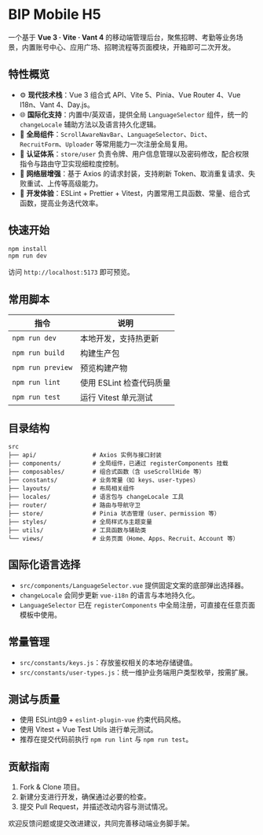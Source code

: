# BIP Mobile H5

一个基于 **Vue 3 · Vite · Vant 4** 的移动端管理后台，聚焦招聘、考勤等业务场景，内置账号中心、应用广场、招聘流程等页面模块，开箱即可二次开发。

## 特性概览
- ⚙️ **现代技术栈**：Vue 3 组合式 API、Vite 5、Pinia、Vue Router 4、Vue I18n、Vant 4、Day.js。
- 🌐 **国际化支持**：内置中/英双语，提供全局 `LanguageSelector` 组件，统一的 `changeLocale` 辅助方法以及语言持久化逻辑。
- 🧭 **全局组件**：`ScrollAwareNavBar`、`LanguageSelector`、`Dict`、`RecruitForm`、`Uploader` 等常用能力一次注册全局复用。
- 🔐 **认证体系**：`store/user` 负责令牌、用户信息管理以及密码修改，配合权限指令与路由守卫实现细粒度控制。
- 📡 **网络层增强**：基于 Axios 的请求封装，支持刷新 Token、取消重复请求、失败重试、上传等高级能力。
- 🧰 **开发体验**：ESLint + Prettier + Vitest，内置常用工具函数、常量、组合式函数，提高业务迭代效率。

## 快速开始
```bash
npm install
npm run dev
```
访问 `http://localhost:5173` 即可预览。

## 常用脚本
| 指令 | 说明 |
| --- | --- |
| `npm run dev` | 本地开发，支持热更新 |
| `npm run build` | 构建生产包 |
| `npm run preview` | 预览构建产物 |
| `npm run lint` | 使用 ESLint 检查代码质量 |
| `npm run test` | 运行 Vitest 单元测试 |

## 目录结构
```
src
├── api/                # Axios 实例与接口封装
├── components/         # 全局组件，已通过 registerComponents 挂载
├── composables/        # 组合式函数（含 useScrollHide 等）
├── constants/          # 业务常量（如 keys、user-types）
├── layouts/            # 布局相关组件
├── locales/            # 语言包与 changeLocale 工具
├── router/             # 路由与导航守卫
├── store/              # Pinia 状态管理（user、permission 等）
├── styles/             # 全局样式与主题变量
├── utils/              # 工具函数与辅助类
└── views/              # 业务页面（Home、Apps、Recruit、Account 等）
```

## 国际化语言选择
- `src/components/LanguageSelector.vue` 提供固定文案的底部弹出选择器。
- `changeLocale` 会同步更新 `vue-i18n` 的语言与本地持久化。
- `LanguageSelector` 已在 `registerComponents` 中全局注册，可直接在任意页面模板中使用。

## 常量管理
- `src/constants/keys.js`：存放鉴权相关的本地存储键值。
- `src/constants/user-types.js`：统一维护业务端用户类型枚举，按需扩展。

## 测试与质量
- 使用 ESLint@9 + `eslint-plugin-vue` 约束代码风格。
- 使用 Vitest + Vue Test Utils 进行单元测试。
- 推荐在提交代码前执行 `npm run lint` 与 `npm run test`。

## 贡献指南
1. Fork & Clone 项目。
2. 新建分支进行开发，确保通过必要的检查。
3. 提交 Pull Request，并描述改动内容与测试情况。

欢迎反馈问题或提交改进建议，共同完善移动端业务脚手架。
